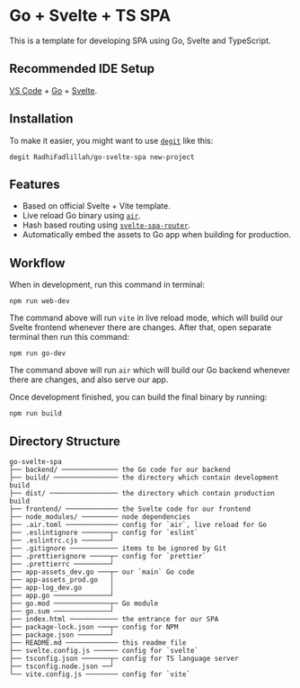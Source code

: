 # Go + Svelte + TS SPA

This is a template for developing SPA using Go, Svelte and TypeScript.

## Recommended IDE Setup

[VS Code][vscode] + [Go][go-vscode] + [Svelte][svelte-vscode].

## Installation

To make it easier, you might want to use [`degit`][degit] like this:

```
degit RadhiFadlillah/go-svelte-spa new-project
```

## Features

-   Based on official Svelte + Vite template.
-   Live reload Go binary using [`air`][air].
-   Hash based routing using [`svelte-spa-router`][svelte-spa-router].
-   Automatically embed the assets to Go app when building for production.

## Workflow

When in development, run this command in terminal:

```
npm run web-dev
```

The command above will run `vite` in live reload mode, which will build our Svelte frontend whenever there are changes. After that, open separate terminal then run this command:

```
npm run go-dev
```

The command above will run `air` which will build our Go backend whenever there are changes, and also serve our app.

Once development finished, you can build the final binary by running:

```
npm run build
```

## Directory Structure

```
go-svelte-spa
├── backend/ ────────────── the Go code for our backend
├── build/ ──────────────── the directory which contain development build
├── dist/ ───────────────── the directory which contain production build
├── frontend/ ───────────── the Svelte code for our frontend
├── node_modules/ ───────── node dependencies
├── .air.toml ───────────── config for `air`, live reload for Go
├── .eslintignore ───────┬─ config for `eslint`
├── .eslintrc.cjs ───────┘
├── .gitignore ──────────── items to be ignored by Git
├── .prettierignore ─────┬─ config for `prettier`
├── .prettierrc ─────────┘
├── app-assets_dev.go ───┬─ our `main` Go code
├── app-assets_prod.go   │
├── app-log_dev.go       │
├── app.go ──────────────┘
├── go.mod ──────────────┬─ Go module
├── go.sum ──────────────┘
├── index.html ──────────── the entrance for our SPA
├── package-lock.json ───┬─ config for NPM
├── package.json ────────┘
├── README.md ───────────── this readme file
├── svelte.config.js ────── config for `svelte`
├── tsconfig.json ───────┬─ config for TS language server
├── tsconfig.node.json ──┘
└── vite.config.js ──────── config for `vite`
```

[degit]: https://github.com/Rich-Harris/degit
[air]: https://github.com/cosmtrek/air
[svelte-spa-router]: https://github.com/ItalyPaleAle/svelte-spa-router
[vscode]: https://code.visualstudio.com/
[go-vscode]: https://marketplace.visualstudio.com/items?itemName=golang.Go
[svelte-vscode]: https://marketplace.visualstudio.com/items?itemName=svelte.svelte-vscode

